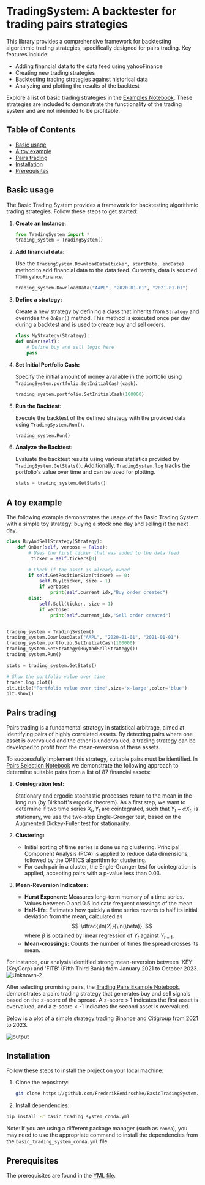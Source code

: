 # TradingSystem: A backtester for trading pairs strategies

This library provides a comprehensive framework for backtesting algorithmic trading strategies, specifically designed for pairs trading. Key features include:

* Adding financial data to the data feed using yahooFinance
* Creating new trading strategies
* Backtesting trading strategies against historical data
* Analyzing and plotting the results of the backtest

Explore a list of basic trading strategies in the [Examples Notebook](Examples/Examples.ipynb). These strategies are included to demonstrate the functionality of the trading system and are not intended to be profitable.



## Table of Contents

- [Basic usage](#basic-usage)
- [A toy example](#a-toy-example)
- [Pairs trading](#pairs-trading)
- [Installation](#installation)
- [Prerequisites](#prerequisites)

## Basic usage

The Basic Trading System provides a framework for backtesting algorithmic trading strategies. Follow these steps to get started:

1. **Create an Instance**:
   ```python
   from TradingSystem import *
   trading_system = TradingSystem()
   ```

2. **Add financial data:**

    Use the `TradingSystem.DownloadData(ticker, startDate, endDate)` method to add financial data to the data feed. Currently, data is sourced from `yahooFinance`.
    ```python
    trading_system.DownloadData("AAPL", "2020-01-01", "2021-01-01")
    ```


3. **Define a strategy:**

    Create a new strategy by defining a class that inherits from `Strategy` and overrides the `OnBar()` method. This method is executed once per day during a backtest and is used to create buy and sell orders.
    ```python
    class MyStrategy(Strategy):
    def OnBar(self):
        # Define buy and sell logic here
        pass
    ```


4.  **Set Initial Portfolio Cash:**

    Specify the initial amount of money available in the portfolio using `TradingSystem.portfolio.SetInitialCash(cash)`.
    ```python 
    trading_system.portfolio.SetInitialCash(100000)
    ```


5. **Run the Backtest:**

    Execute the backtest of the defined strategy with the provided data using `TradingSystem.Run()`.
    ```python
    trading_system.Run()
    ```

6. **Analyze the Backtest:**

    Evaluate the backtest results using various statistics provided by `TradingSystem.GetStats()`. Additionally, `TradingSystem.log` tracks the portfolio's value over time and can be used for plotting.
    ```python
    stats = trading_system.GetStats()
    ```

## A toy example




The following example demonstrates the usage of the Basic Trading System with a simple toy strategy: buying a stock one day and selling it the next day.
```python
class BuyAndSellStrategy(Strategy):
    def OnBar(self, verbose = False):
        # Uses the first ticker that was added to the data feed
         ticker = self.tickers[0]

        # Check if the asset is already owned
        if self.GetPositionSize(ticker) == 0:
            self.Buy(ticker, size = 1)
            if verbose:
                print(self.current_idx,"Buy order created")
        else:
            self.Sell(ticker, size = 1)
            if verbose:
                print(self.current_idx,"Sell order created")


trading_system = TradingSystem()
trading_system.DownloadData("AAPL", "2020-01-01", "2021-01-01")
trading_system.portfolio.SetInitialCash(100000)
trading_system.SetStrategy(BuyAndSellStrategy())
trading_system.Run()

stats = trading_system.GetStats()

# Show the portfolio value over time
trader.log.plot()
plt.title("Portfolio value over time",size='x-large',color='blue')
plt.show()
```








## Pairs trading
Pairs trading is a fundamental strategy in statistical arbitrage, aimed at identifying pairs of highly correlated assets. By detecting pairs where one asset is overvalued and the other is undervalued, a trading strategy can be developed to profit from the mean-reversion of these assets.

To successfully implement this strategy, suitable pairs must be identified. In [Pairs Selection Notebook](Examples/PairsSelection.ipynb) we demonstrate the following approach to determine suitable pairs from a list of 87 financial assets:
1. **Cointegration test:** 

    Stationary and ergodic stochastic processes return to the mean in the long run  (by Birkhoff's ergodic theorem). As a first step, we want to determine if two time series $X_t, Y_t$ are cointegrated, such that $Y_t -\alpha X_t$, is stationary, we use the two-step Engle-Grenger test,  based on the Augmented Dickey-Fuller test for stationarity.
2. **Clustering:**
    - Initial sorting of time series is done using clustering. Principal Component Analysis (PCA) is applied to reduce data dimensions, followed by the OPTICS algorithm for clustering.
    - For each pair in a cluster, the Engle-Granger test for cointegration is applied, accepting pairs with a p-value less than 0.03.
    
3. **Mean-Reversion Indicators:**
    - **Hurst Exponent:** 
    Measures long-term memory of a time series. Values between 0 and 0.5 indicate frequent crossings of the mean.
    - **Half-life:**  Estimates how quickly a time series reverts to half its initial deviation from the mean, calculated as
    $$-\dfrac{\ln(2)}{\ln(\beta)},
    $$
    where $\beta$ is obtained by linear regression of $Y_t$ against $Y_{t-1}$.
    - **Mean-crossings:**  Counts the number of times the spread crosses its mean.

For instance, our analysis identified strong mean-reversion between 'KEY' (KeyCorp) and 'FITB' (Fifth Third Bank) from January 2021 to October 2023.
![Unknown-2](https://github.com/FrederikBenirschke/BasicTradingSystem/assets/133478072/191ac842-819a-4552-9c4a-a99931ae9670)




After selecting promising pairs, the  [Trading Pairs Example Notebook](TradingSystem/TradingPairsExample.ipynb), demonstrates a pairs trading strategy that generates buy and sell signals based on the z-score of the spread. A z-score > 1 indicates the first asset is overvalued, and a z-score < -1 indicates the second asset is overvalued.

Below is a plot of a simple strategy trading Binance and Citigroup from 2021 to 2023.

![output](https://github.com/user-attachments/assets/3313e4ab-fb4b-4f54-bd9e-bedda8c74b8b)



## Installation

Follow these steps to install the project on your local machine:

1. Clone the repository:

   ```bash
   git clone https://github.com/FrederikBenirschke/BasicTradingSystem.git

2. Install dependencies:
```bash
pip install -r basic_trading_system_conda.yml
```

Note: If you are using a different package manager (such as `conda`), you may need to use the appropriate command to install the dependencies from the `basic_trading_system_conda.yml` file.



## Prerequisites 
The prerequisites are found in the [YML file](basic_trading_sytem.conda.yml).







  
